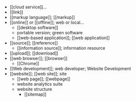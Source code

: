 - [[cloud service]]...
- [[link]]
- [[markup language]]; [[markup]]
- [[online]] or [[offline]]; web or local...
    - [[desktop software]]
    - portable version; green software
    - [[web-based application]]; [[web application]]
- [[source]]; [[reference]]
    - [[information source]]; information resource
- [[upload]]; [[download]]
- [[web browser]]; [[browser]]
    - [[Chrome]]
- [[Web development]]; web developer; Website Development
- [[website]]; [[web site]]; site
    - [[web page]]; [[webpage]]
    - website analytics suite
    - website structure
        - [[sitemap]]
